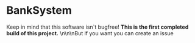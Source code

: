 # BankSystem

Keep in mind that this software isn`t bugfree!
**This is the first completed build of this project.**
\n\n\nBut if you want you can create an issue
